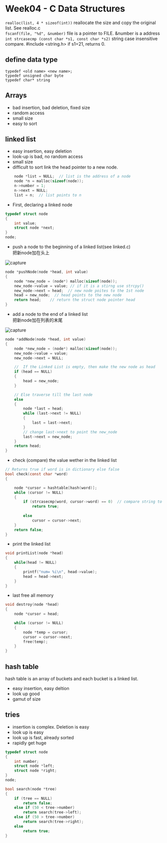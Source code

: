 # Week04 - C Data Structures
`realloc(list, 4 * sizeof(int))` reallocate the size and copy the original list. See realloc.c  
`fscanf(file, "%d", &number)` file is a pointer to FILE. &number is a address  
`int strcasecmp (const char *s1, const char *s2)` string case insensitive compare. #include <string.h> if s1=21, returns 0.

## define data type
`typedef <old name> <new name>;`  
`typedef unsigned char byte`  
`typedef char* string`
<br>
## Arrays
* bad insertion, bad deletion, fixed size
* random access
* small size
* easy to sort
## linked list
* easy insertion, easy deletion
* look-up is bad, no random access
* small size
* difficult to sort
link the head pointer to a new node.
```c
    node *list = NULL;  // list is the address of a node
    node *n = malloc(sizeof(node));
    n->number = 1;
    n->next = NULL;
    list = n;  // list points to n
```
* First, declaring a linked node
```c
typedef struct node
{
    int value;
    struct node *next;
}
node;
```

* push a node to the beginning of a linked list(see linked.c)  
把新node加在头上  
<img src="https://media.geeksforgeeks.org/wp-content/cdn-uploads/gq/2013/03/Linkedlist_insert_at_start.png" alt="capture"/>
  
```c
node *pushNode(node *head, int value)
{
    node *new_node = (node*) malloc(sizeof(node));
    new_node->value = value; // if it is a stirng use strcpy()
    new_node->next = head;  // new node poites to the 1st node
    head = new_node;  // head points to the new node
    return head;    // return the struct node pointer head
}
```

* add a node to the end of a linked list  
把新node加在列表的末尾  
<img src="https://media.geeksforgeeks.org/wp-content/cdn-uploads/gq/2013/03/Linkedlist_insert_last.png" alt="capture"/>
  
```c
node *addNode(node *head, int value)
{
    node *new_node = (node*) malloc(sizeof(node));
    new_node->value = value;
    new_node->next = NULL;

    //  If the Linked List is empty, then make the new node as head
    if (head == NULL)
    {
        head = new_node;
    }

    // Else traverse till the last node
    else
    {
        node *last = head;
        while (last->next != NULL)
        {
            last = last->next;
        }
        // change last->next to point the new_node
        last->next = new_node;
    }
    return head;
}
```

* check (compare) the value wether in the linked list
```c
// Returns true if word is in dictionary else false
bool check(const char *word)
{

    node *cursor = hashtable[hash(word)];
    while (cursor != NULL)
    {
        if (strcasecmp(word, cursor->word) == 0)  // compare string to string. if equal, returns 0
            return true;
        
        else
            cursor = cursor->next;
    }
    return false;
}
```


* print the linked list
```c
void printList(node *head)
{
    while(head != NULL)
    {
        printf("num= %i\n", head->value);
        head = head->next;
    }
}
```

* last free all memory
```c
void destroy(node *head)
{
    node *cursor = head;

    while (cursor != NULL)
    {
        node *temp = cursor;
        cursor = cursor->next;
        free(temp);
    }
}
```


## hash table
hash table is an array of buckets and each bucket is a linked list.
* easy insertion, easy deltion
* look up good
* gamut of size
## tries  
* insertion is complex. Deletion is easy
* look up is easy
* look up is fast, already sorted
* rapidly get huge
```c
typedef struct node
{
    int number;
    struct node *left;
    struct node *right;
}
node;

bool search(node *tree)
{
    if (tree == NULL)
        return false;
    else if (50 < tree->number)
        return search(tree->left);
    else if (50 > tree->number)
        return search(tree->right);
    else
        return true;
}
```


